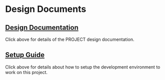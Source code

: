 # Design Documents

## [Design Documentation](DesignDoc.md)

Click above for details of the PROJECT design documentation.

## [Setup Guide](SetupGuide.md)

Click above for details about how to setup the development environment to work on this project.